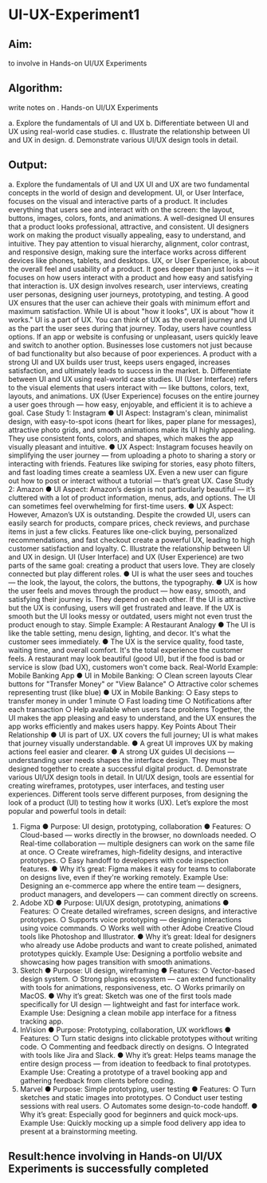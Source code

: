 # UI-UX-Experiment1

## Aim:
to involve in  Hands-on UI/UX Experiments

## Algorithm:
write notes on . Hands-on UI/UX Experiments

a. Explore the fundamentals of UI and UX
b. Differentiate between UI and UX using real-world case studies.
c. Illustrate the relationship between UI and UX in design.
d. Demonstrate various UI/UX design tools in detail.

## Output:
a. Explore the fundamentals of UI and UX
UI and UX are two fundamental concepts in the world of design and development.
UI, or User Interface, focuses on the visual and interactive parts of a product. It includes everything that users see and interact with on the screen: the layout, buttons, images, colors, fonts, and animations. A well-designed UI ensures that a product looks professional, attractive, and consistent. UI designers work on making the product visually appealing, easy to understand, and intuitive. They pay attention to visual hierarchy, alignment, color contrast, and responsive design, making sure the interface works across different devices like phones, tablets, and desktops. UX, or User Experience, is about the overall feel and usability of a product. It goes deeper than just looks — it focuses on how users interact with a product and how easy and satisfying that interaction is. UX design involves research, user interviews, creating user personas, designing user journeys, prototyping, and testing. A good UX ensures that the user can achieve their goals with minimum effort and maximum satisfaction. While UI is about "how it looks", UX is about "how it works." UI is a part of UX. You can think of UX as the overall journey and UI as the part the user sees during that journey. Today, users have countless options. If an app or website is confusing or unpleasant, users quickly leave and switch to another option. Businesses lose customers not just because of bad functionality but also because of poor experiences. A product with a strong UI and UX builds user trust, keeps users engaged, increases satisfaction, and ultimately leads to success in the market.
b. Differentiate between UI and UX using real-world case studies.
UI (User Interface) refers to the visual elements that users interact with — like buttons, colors, text, layouts, and animations. UX (User Experience) focuses on the entire journey a user goes through — how easy, enjoyable, and efficient it is to achieve a goal.
Case Study 1: Instagram
● UI Aspect: Instagram's clean, minimalist design, with easy-to-spot icons (heart for likes, paper plane for messages), attractive photo grids, and smooth animations make its UI highly appealing. They use consistent fonts, colors, and shapes, which makes the app visually pleasant and intuitive.
● UX Aspect: Instagram focuses heavily on simplifying the user journey — from uploading a photo to sharing a story or interacting with friends. Features like swiping for stories, easy photo filters, and fast loading times create a seamless UX. Even a new user can figure out how to post or interact without a tutorial — that’s great UX.
Case Study 2: Amazon
● UI Aspect: Amazon’s design is not particularly beautiful — it’s cluttered with a lot of product information, menus, ads, and options. The UI can sometimes feel overwhelming for first-time users.
● UX Aspect: However, Amazon’s UX is outstanding. Despite the crowded UI, users can easily search for products, compare prices, check reviews, and purchase items in just a few clicks. Features like one-click buying, personalized recommendations, and fast checkout create a powerful UX, leading to high customer satisfaction and loyalty.
C. Illustrate the relationship between UI and UX in design.
UI (User Interface) and UX (User Experience) are two parts of the same goal: creating a product that users love. They are closely connected but play different roles.
● UI is what the user sees and touches — the look, the layout, the colors, the buttons, the typography.
● UX is how the user feels and moves through the product — how easy, smooth, and satisfying their journey is.
They depend on each other. If the UI is attractive but the UX is confusing, users will get frustrated and leave. If the UX is smooth but the UI looks messy or outdated, users might not even trust the product enough to stay.
Simple Example: A Restaurant Analogy
● The UI is like the table setting, menu design, lighting, and decor. It's what the customer sees immediately.
● The UX is the service quality, food taste, waiting time, and overall comfort. It's the total experience the customer feels.
A restaurant may look beautiful (good UI), but if the food is bad or service is slow (bad UX), customers won't come back.
Real-World Example: Mobile Banking App
● UI in Mobile Banking:
○ Clean screen layouts Clear buttons for "Transfer Money" or "View Balance"
○ Attractive color schemes representing trust (like blue)
● UX in Mobile Banking:
○ Easy steps to transfer money in under 1 minute
○ Fast loading time
○ Notifications after each transaction
○ Help available when users face problems
Together, the UI makes the app pleasing and easy to understand, and the UX ensures the app works efficiently and makes users happy.
Key Points About Their Relationship
● UI is part of UX. UX covers the full journey; UI is what makes that journey visually understandable.
● A great UI improves UX by making actions feel easier and clearer.
● A strong UX guides UI decisions — understanding user needs shapes the interface design.
They must be designed together to create a successful digital product.
d. Demonstrate various UI/UX design tools in detail.
In UI/UX design, tools are essential for creating wireframes, prototypes, user interfaces, and testing user experiences. Different tools serve different purposes, from designing the look of a product (UI) to testing how it works (UX).
Let’s explore the most popular and powerful tools in detail:
1. Figma
● Purpose: UI design, prototyping, collaboration
● Features:
○ Cloud-based — works directly in the browser, no downloads needed.
○ Real-time collaboration — multiple designers can work on the same file at once.
○ Create wireframes, high-fidelity designs, and interactive prototypes.
○ Easy handoff to developers with code inspection features.
● Why it’s great: Figma makes it easy for teams to collaborate on designs live, even if they're working remotely.
Example Use: Designing an e-commerce app where the entire team — designers, product managers, and developers — can comment directly on screens.
2. Adobe XD
● Purpose: UI/UX design, prototyping, animations
● Features:
○ Create detailed wireframes, screen designs, and interactive prototypes.
○ Supports voice prototyping — designing interactions using voice commands.
○ Works well with other Adobe Creative Cloud tools like Photoshop and Illustrator.
● Why it’s great: Ideal for designers who already use Adobe products and want to create polished, animated prototypes quickly.
Example Use: Designing a portfolio website and showcasing how pages transition with smooth animations.
3. Sketch
● Purpose: UI design, wireframing
● Features:
○ Vector-based design system.
○ Strong plugins ecosystem — can extend functionality with tools for animations, responsiveness, etc.
○ Works primarily on MacOS.
● Why it’s great: Sketch was one of the first tools made specifically for UI design — lightweight and fast for interface work.
Example Use: Designing a clean mobile app interface for a fitness tracking app.
4. InVision
● Purpose: Prototyping, collaboration, UX workflows
● Features:
○ Turn static designs into clickable prototypes without writing code.
○ Commenting and feedback directly on designs.
○ Integrated with tools like Jira and Slack.
● Why it’s great: Helps teams manage the entire design process — from ideation to feedback to final prototypes.
Example Use: Creating a prototype of a travel booking app and gathering feedback from clients before coding.
5. Marvel
● Purpose: Simple prototyping, user testing
● Features:
○ Turn sketches and static images into prototypes.
○ Conduct user testing sessions with real users.
○ Automates some design-to-code handoff.
● Why it’s great: Especially good for beginners and quick mock-ups.
Example Use: Quickly mocking up a simple food delivery app idea to present at a brainstorming meeting.


## Result:hence involving in  Hands-on UI/UX Experiments is successfully completed

